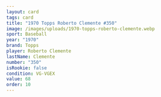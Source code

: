 ```yaml
---
layout: card
tags: card
title: "1970 Topps Roberto Clemente #350"
image: /images/uploads/1970-topps-roberto-clemente.webp
sport: Baseball
year: "1970"
brand: Topps
player: Roberto Clemente
lastName: Clemente
number: "350"
isRookie: false
condition: VG-VGEX
value: 68
order: 10
---
```

